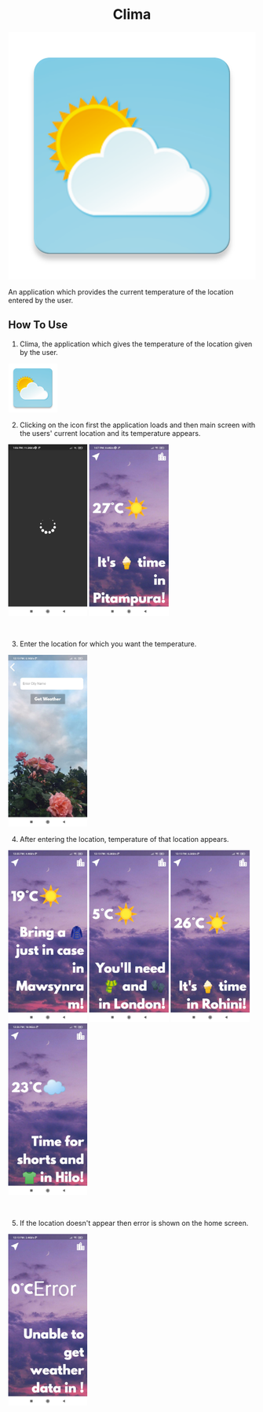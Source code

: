 <h1 align="center">Clima</h1>
<!-- Add banner here -->
<p align = "center">
  <img src="images/icon.png" />
</p>

An application which provides the current temperature of the location entered by the user.

## How To Use

1. Clima, the application which gives the temperature of the location given by the user.

<img src="images/icon.png" height="100px"> 

<br>

2. Clicking on the icon first the application loads and then main screen with the users' current location and its temperature appears.

<img src="images/Loading.jpeg" height="350px">        <img src="images/Front.jpeg" height="350px"> 

<br>

3. Enter the location for which you want the temperature.

<img src="images/Search.jpeg" height="350px"> 

<br>

4. After entering the location, temperature of that location appears.

<img src="images/a.jpeg" height="350px">        <img src="images/b.jpeg" height="350px">        <img src="images/c.jpeg" height="350px">        <img src="images/d.jpeg" height="350px"> 

<br>

5. If the location doesn't appear then error is shown on the home screen.

<img src="images/Error.jpeg" height="350px"> 

<br>
